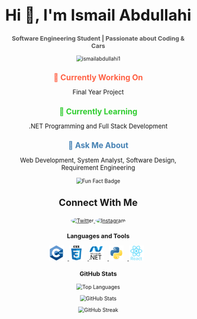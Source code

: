 <!-- Centered and Stylish Banner Image -->


<!-- Main Introduction -->
<h1 align="center" style="font-size: 3em; font-weight: bold;">Hi 👋, I'm Ismail Abdullahi</h1>
<h3 align="center" style="color: #555;">Software Engineering Student | Passionate about Coding & Cars</h3>

<!-- Animated 3D Coding Image -->


<!-- Fun Profile Stats -->
<p align="center">
  <img src="https://komarev.com/ghpvc/?username=ismailabdullahi1&label=PROFILE+VIEWS&color=ff69b4&style=plastic" alt="ismailabdullahi1" />
</p>

<!-- About Me Section with 3D Button Styles -->
<h2 align="center" style="color: #ff6347; font-weight: bold;">🔭 Currently Working On</h2>
<p align="center" style="font-size: 1.2em;">
  Final Year Project
</p>

<h2 align="center" style="color: #32cd32; font-weight: bold;">🌱 Currently Learning</h2>
<p align="center" style="font-size: 1.2em;">
  .NET Programming and Full Stack Development
</p>

<h2 align="center" style="color: #4682b4; font-weight: bold;">💬 Ask Me About</h2>
<p align="center" style="font-size: 1.2em;">
  Web Development, System Analyst, Software Design, Requirement Engineering
</p>

<!-- Fun Fact Section with 3D Badge -->
<p align="center">
  <img src="https://img.shields.io/badge/Fun%20Fact-BMW%20M5%20Lover-blueviolet?style=for-the-badge&logo=car" alt="Fun Fact Badge" />
</p>

<!-- Social Links with 3D Hover Effect -->
<h3 align="center" style="font-size: 1.8em;">Connect With Me</h3>
<p align="center">
  <a href="https://twitter.com/ismailawmohamed" target="_blank">
    <img src="https://raw.githubusercontent.com/rahuldkjain/github-profile-readme-generator/master/src/images/icons/Social/twitter.svg" alt="Twitter" width="40" height="40" style="border-radius: 50%; transition: transform 0.3s;" onmouseover="this.style.transform='scale(1.1)'" onmouseout="this.style.transform='scale(1)'"/>
  </a>
  <a href="https://instagram.com/ismailawmohamed1" target="_blank">
    <img src="https://raw.githubusercontent.com/rahuldkjain/github-profile-readme-generator/master/src/images/icons/Social/instagram.svg" alt="Instagram" width="40" height="40" style="border-radius: 50%; transition: transform 0.3s;" onmouseover="this.style.transform='scale(1.1)'" onmouseout="this.style.transform='scale(1)'"/>
  </a>
</p>

<!-- Languages and Tools with Cool Icons -->
<h3 align="center">Languages and Tools</h3>
<p align="center">
  <a href="https://www.w3schools.com/cpp/" target="_blank">
    <img src="https://raw.githubusercontent.com/devicons/devicon/master/icons/cplusplus/cplusplus-original.svg" alt="C++" width="40" height="40" style="margin-right: 10px;" />
  </a>
  <a href="https://www.w3schools.com/css/" target="_blank">
    <img src="https://raw.githubusercontent.com/devicons/devicon/master/icons/css3/css3-original-wordmark.svg" alt="CSS3" width="40" height="40" style="margin-right: 10px;" />
  </a>
  <a href="https://dotnet.microsoft.com/" target="_blank">
    <img src="https://raw.githubusercontent.com/devicons/devicon/master/icons/dot-net/dot-net-original-wordmark.svg" alt=".NET" width="40" height="40" style="margin-right: 10px;" />
  </a>
  <a href="https://www.python.org/" target="_blank">
    <img src="https://raw.githubusercontent.com/devicons/devicon/master/icons/python/python-original.svg" alt="Python" width="40" height="40" style="margin-right: 10px;" />
  </a>
  <a href="https://reactjs.org/" target="_blank">
    <img src="https://raw.githubusercontent.com/devicons/devicon/master/icons/react/react-original-wordmark.svg" alt="React" width="40" height="40" style="margin-right: 10px;" />
  </a>
</p>

<!-- GitHub Stats -->
<h3 align="center">GitHub Stats</h3>
<p align="center">
  <img src="https://github-readme-stats.vercel.app/api/top-langs?username=ismailabdullahi1&show_icons=true&locale=en&layout=compact&theme=radical" alt="Top Languages" />
</p>
<p align="center">
  <img src="https://github-readme-stats.vercel.app/api?username=ismailabdullahi1&show_icons=true&locale=en&theme=radical" alt="GitHub Stats" />
</p>
<p align="center">
  <img src="https://github-readme-streak-stats.herokuapp.com/?user=ismailabdullahi1&theme=radical" alt="GitHub Streak" />
</p>
